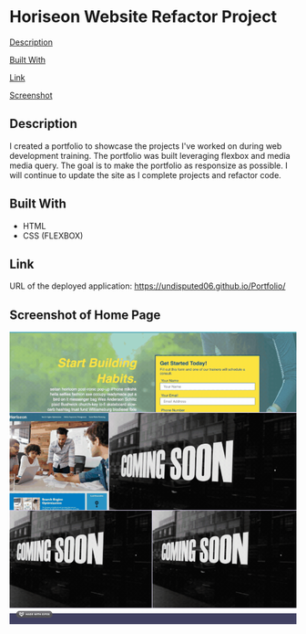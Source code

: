 # Horiseon Website Refactor Project 

[Description](#decription)

[Built With](#built-with)

[Link](#link)

[Screenshot](#screenshot-of-portfolio)
## Description 

I created a portfolio to showcase the projects I've worked on during web development training. The portfolio was built leveraging flexbox and media media query. The goal is to make the portfolio as responsize as possible. I will continue to update the site as I complete projects and refactor code. 

## Built With 

* HTML
* CSS (FLEXBOX)


## Link

URL of the deployed application: https://undisputed06.github.io/Portfolio/
## Screenshot of Home Page

![Screenshot of Portfolio](./assets/images/portfolio-1.gif)

